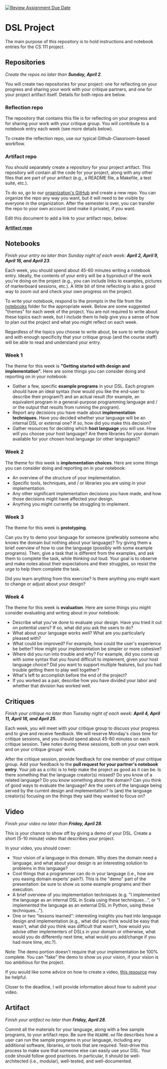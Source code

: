 [![Review Assignment Due Date](https://classroom.github.com/assets/deadline-readme-button-8d59dc4de5201274e310e4c54b9627a8934c3b88527886e3b421487c677d23eb.svg)](https://classroom.github.com/a/C7Q-SLwm)
# DSL Project

The main purpose of this repository is to hold instructions and notebook entries for the
CS 111 project.

## Repositories

_Create the repos no later than **Sunday, April 2**._

You will create two repositories for your project: one for reflecting on your progress and
sharing your work with your critique partners, and one for your project artifact itself.
Details for both repos are below.

### Reflection repo

The repository that contains this file is for reflecting on your progress and for sharing
your work with your critique group. You will contribute to a notebook entry each week (see
more details below).

To create the reflection repo, use our typical Github-Classroom-based workflow.

### Artifact repo

You should separately create a repository for your project artifact. This repository will
contain all the code for your project, along with any other files that are part of your
artifact (e.g., a README file, a Makefile, a test suite, etc.).

To do so, go to our [organization's
GitHub](https://github.com/orgs/hmc-cs111-spring2023/repositories)
and create a new repo. You can organize the repo any way you want, but it will need to be
visible by everyone in the organization. After the semester is over, you can transfer the
repo to your own account (and make it private), if you want.

Edit this document to add a link to your artifact repo, below:

[**Artifact repo**](<https://github.com/hmc-cs111-spring2023/artifact-lillee205>)

## Notebooks

_Finish your entry no later than Sunday night of each week: **April 2, April 9, April 16,
and April 23**._

Each week, you should spend about 45-60 minutes writing a notebook entry. Ideally, the
contents of your entry will be a byproduct of the work you're doing on the project (e.g.,
you can include links to examples, pictures of markerboard sessions, etc.). A little bit
of time reflecting is also a good way to zoom out and check your own progress on the
project.

To write your notebook, respond to the prompts in the file from the [notebooks](./notebooks/)
folder for the appropriate week. Below are some suggested "themes" for each week of the
project. You are not required to write about these topics each week, but I include them to
help give you a sense of how to plan out the project and what you might reflect on each
week.

Regardless of the topics you choose to write about, be sure to write clearly and with
enough specificity that your critique group (and the course staff) will be able to read
and understand your entry.

### Week 1

The theme for this week is **"Getting started with design and implementation".** Here are
some things you can consider doing and reporting on in your notebook:

- Gather a few, specific **example programs** in your DSL. Each program should have an
  ideal syntax (how would you like the end-user to describe their program?) and an actual
  result (for example, an equivalent program in a general-purpose programming language and /
  or the output that results from running the program).
- Report any decisions you have made about **implementation techniques.** Have you decided
  whether your  language will be an internal DSL or external one? If so, how did you make
  this decision?
- Gather resources for deciding which **host language** you will use. How will you choose
  your host language? Are there libraries for your domain available for your chosen host
  language (or other languages)?

### Week 2

The theme for this week is **implementation choices**. Here are some things you can
consider doing and reporting on in your notebook:

- An overview of the structure of your implementation.
- Specific tools, techniques, and / or libraries you are using in your implementation.
- Any other significant implementation decisions you have made, and how those decisions
  might have affected your design.
- Anything you might currently be struggling to implement.

### Week 3

The theme for this week is **prototyping**.

Can you try to demo your language for someone (preferably someone who knows the domain but
nothing about your language)? Try giving them a brief overview of how to use the language
(possibly with some example programs). Then, give a task that is different from the
examples, and ask them to complete the task, while thinking out loud. Your goal is to
observe and make notes about their expectations and their struggles, so resist the urge to
help them complete the task.

Did you learn anything from this exercise? Is there anything you might want to change or
adjust about your design?

### Week 4

The theme for this week is **evaluation**. Here are some things you might consider
evaluating and writing about in your notebook:

- Describe what you've done to evaluate your design. Have you tried it out on potential
  users? If so, what did you ask the users to do?
- What about your language works well? What are you particularly pleased with?
- What could be improved? For example, how could the user's experience be better? How
  might your implementation be simpler or more cohesive?
- Where did you run into trouble and why? For example, did you come up with some syntax
  that you found difficult to implement, given your host language choice? Did you want to
  support multiple features, but you had trouble getting them to play well together?
- What's left to accomplish before the end of the project?
- If you worked as a pair, describe how you have divided your labor and whether that
  division has worked well.

## Critiques

_Finish your critique no later than Tuesday night of each week: **April 4, April 11, April
18, and April 25**._

Each week, you will meet with your critique group to discuss your progress and to give and
receive feedback. We will reserve Monday's class time for critique sessions, and you
should spend about 45-60 minutes on each critique session. Take notes during these
sessions, both on your own work and on your critique groups' work.

After the critique session, provide feedback for one member of your critique group. Add
your feedback to the **pull request for your partner's notebook entry**. Your job as a
critic is to help make the project as good as it can be. Is there something that the
language creator(s) missed? Do you know of a related language? Do you know something about
the domain? Can you think of good ways to evaluate the language? Are the users of the
language being served by the current design and implementation? Is (are) the language
creator(s) focusing on the things they said they wanted to focus on?

## Video

_Finish your video no later than **Friday, April 28**._

This is your chance to show off by giving a demo of your DSL. Create a short (5-10 minute)
video that describes your project.

In your video, you should cover:

- Your vision of a language in this domain. Why does the domain need a language, and what
  about your design is an interesting solution to problems in this language?
- Cool things that a programmer can do in your language (i.e., how are you easing domain
  experts' pain?). This is the "demo" part of the presentation: be sure to show us some
  example programs and their execution.
- A brief overview of you implementation techniques (e.g. "I implemented the language as an
  internal DSL in Scala using these techniques...", or "I implemented the language as an
  external DSL in Python, using these techniques...").
- One or two "lessons learned": interesting insights you had into language design and
  implementation (e.g., what did you think would be easy that wasn't, what did you think
  was difficult that wasn't, how would you advise other implementers of DSLs in your
  domain or otherwise, what would you do differently next time, what would you add/change
  if you had more time, etc.?).

Note: The demo portion doesn't require that your implementation be 100% complete. You can
"fake" the demo to show us your vision, if your vision is too ambitious for the project.

If you would like some advice on how to create a video,
[this
resource](https://www.howtogeek.com/205742/how-to-record-your-windows-mac-linux-android-or-ios-screen/)
may be helpful.

Closer to the deadline, I will provide information about how to submit your video.

## Artifact

_Finish your artifact no later than **Friday, April 28**._

Commit all the materials for your language, along with a few sample programs, to your
artifact repo. Be sure the `README.md` file describes how a user can run the sample
programs in your language, including any additional software, libraries, or tools that are
required. Test-drive this process to make sure that someone else can easily use your DSL.
Your code should follow good practices. In particular, it should be well-architected
(i.e., modular), well-tested, and well-documented.

